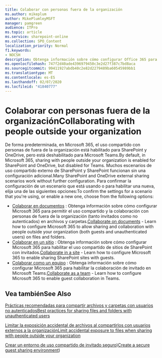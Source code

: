 ```yaml
---
title: Colaborar con personas fuera de la organización
ms.author: mikeplum
author: MikePlumleyMSFT
manager: pamgreen
audience: ITPro
ms.topic: article
ms.service: sharepoint-online
ms.collection: SPO_Content
localization_priority: Normal
f1.keywords:
- NOCSH
description: Obtenga información sobre cómo configurar Office 365 para la colaboración con personas de fuera de la organización.
ms.openlocfilehash: 747f2d40ade4396979450c3e2d27f387c7bd8aca
ms.sourcegitcommit: 99411927abdb40c2e82d2279489ba60545989bb1
ms.translationtype: MT
ms.contentlocale: es-ES
ms.lasthandoff: 02/07/2020
ms.locfileid: "41840777"
---
```

# <a name="collaborating-with-people-outside-your-organization"></a><span data-ttu-id="517c5-103">Colaborar con personas fuera de la organización</span><span class="sxs-lookup"><span data-stu-id="517c5-103">Collaborating with people outside your organization</span></span>

<span data-ttu-id="517c5-104">De forma predeterminada, en Microsoft 365, el uso compartido con personas de fuera de la organización está habilitado para SharePoint y OneDrive, pero está deshabilitado para Microsoft Teams.</span><span class="sxs-lookup"><span data-stu-id="517c5-104">By default, in Microsoft 365, sharing with people outside your organization is enabled for SharePoint and OneDrive, but disabled for Teams.</span></span> <span data-ttu-id="517c5-105">Muchos escenarios de uso compartido externo de SharePoint y SharePoint funcionan sin una configuración adicional.</span><span class="sxs-lookup"><span data-stu-id="517c5-105">Many SharePoint and OneDrive external sharing scenarios work without further configuration.</span></span> <span data-ttu-id="517c5-106">Para confirmar la configuración de un escenario que está usando o para habilitar una nueva, elija una de las siguientes opciones:</span><span class="sxs-lookup"><span data-stu-id="517c5-106">To confirm the settings for a scenario that you're using, or enable a new one, choose from the following options:</span></span>

- <span data-ttu-id="517c5-107">[Colaborar en documentos](collaborate-on-documents.md) : Obtenga información sobre cómo configurar Microsoft 365 para permitir el uso compartido y la colaboración con personas de fuera de la organización (tanto invitados como no autenticados) en archivos y carpetas.</span><span class="sxs-lookup"><span data-stu-id="517c5-107">[Collaborate on documents](collaborate-on-documents.md) - Learn how to configure Microsoft 365 to allow sharing and collaboration with people outside your organization (both guests and unauthenticated users) on files and folders.</span></span>
- <span data-ttu-id="517c5-108">[Colaborar en un sitio](collaborate-in-a-site.md) : Obtenga información sobre cómo configurar Microsoft 365 para habilitar el uso compartido de sitios de SharePoint con invitados.</span><span class="sxs-lookup"><span data-stu-id="517c5-108">[Collaborate in a site](collaborate-in-a-site.md) - Learn how to configure Microsoft 365 to enable sharing SharePoint sites with guests.</span></span>
- <span data-ttu-id="517c5-109">[Colaborar como un equipo](collaborate-as-a-team.md) : Obtenga información sobre cómo configurar Microsoft 365 para habilitar la colaboración de invitado en Microsoft Teams.</span><span class="sxs-lookup"><span data-stu-id="517c5-109">[Collaborate as a team](collaborate-as-a-team.md) - Learn how to configure Microsoft 365 to enable guest collaboration in Teams.</span></span>

## <a name="see-also"></a><span data-ttu-id="517c5-110">Vea también</span><span class="sxs-lookup"><span data-stu-id="517c5-110">See Also</span></span>

[<span data-ttu-id="517c5-111">Prácticas recomendadas para compartir archivos y carpetas con usuarios no autenticados</span><span class="sxs-lookup"><span data-stu-id="517c5-111">Best practices for sharing files and folders with unauthenticated users</span></span>](best-practices-anonymous-sharing.md)

[<span data-ttu-id="517c5-112">Limitar la exposición accidental de archivos al compartirlos con usuarios externos a la organización</span><span class="sxs-lookup"><span data-stu-id="517c5-112">Limit accidental exposure to files when sharing with people outside your organization</span></span>](sharing-limit-accidental-exposure.md)

<span data-ttu-id="517c5-113">[Crear un entorno de uso compartido de invitado seguro](create-a-secure-guest-sharing-environment.md))</span><span class="sxs-lookup"><span data-stu-id="517c5-113">[Create a secure guest sharing environment](create-a-secure-guest-sharing-environment.md))</span></span>
